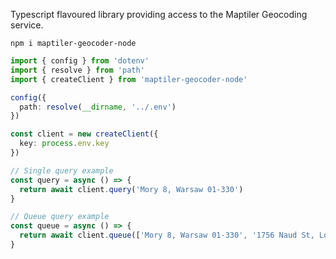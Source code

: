 Typescript flavoured library providing access to the Maptiler Geocoding service.

```shell
npm i maptiler-geocoder-node
```

```typescript
import { config } from 'dotenv'
import { resolve } from 'path'
import { createClient } from 'maptiler-geocoder-node'

config({
  path: resolve(__dirname, '../.env')
})

const client = new createClient({
  key: process.env.key
})

// Single query example
const query = async () => {
  return await client.query('Mory 8, Warsaw 01-330')
}

// Queue query example
const queue = async () => {
  return await client.queue(['Mory 8, Warsaw 01-330', '1756 Naud St, Los Angeles', 'failed address'])
}
```
